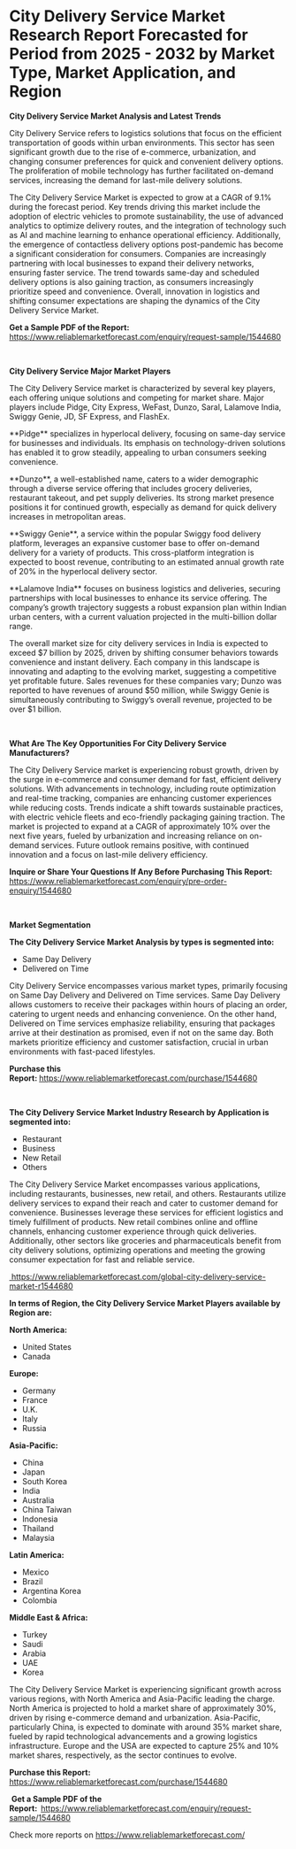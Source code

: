 <p><h1>City Delivery Service Market Research Report Forecasted for Period from 2025 -  2032 by Market Type, Market Application, and Region</h1></p><p><strong>City Delivery Service Market Analysis and Latest Trends</strong></p>
<p><p>City Delivery Service refers to logistics solutions that focus on the efficient transportation of goods within urban environments. This sector has seen significant growth due to the rise of e-commerce, urbanization, and changing consumer preferences for quick and convenient delivery options. The proliferation of mobile technology has further facilitated on-demand services, increasing the demand for last-mile delivery solutions.</p><p>The City Delivery Service Market is expected to grow at a CAGR of 9.1% during the forecast period. Key trends driving this market include the adoption of electric vehicles to promote sustainability, the use of advanced analytics to optimize delivery routes, and the integration of technology such as AI and machine learning to enhance operational efficiency. Additionally, the emergence of contactless delivery options post-pandemic has become a significant consideration for consumers. Companies are increasingly partnering with local businesses to expand their delivery networks, ensuring faster service. The trend towards same-day and scheduled delivery options is also gaining traction, as consumers increasingly prioritize speed and convenience. Overall, innovation in logistics and shifting consumer expectations are shaping the dynamics of the City Delivery Service Market.</p></p>
<p><strong>Get a Sample PDF of the Report:&nbsp;</strong> <a href="https://www.reliablemarketforecast.com/enquiry/request-sample/1544680?utm_campaign=2732&utm_medium=2&utm_source=Github&utm_content=ia&utm_term=09032025&utm_id=city-delivery-service">https://www.reliablemarketforecast.com/enquiry/request-sample/1544680</a></p>
<p>&nbsp;</p>
<p><strong>City Delivery Service Major Market Players</strong></p>
<p><p>The City Delivery Service market is characterized by several key players, each offering unique solutions and competing for market share. Major players include Pidge, City Express, WeFast, Dunzo, Saral, Lalamove India, Swiggy Genie, JD, SF Express, and FlashEx.</p><p>**Pidge** specializes in hyperlocal delivery, focusing on same-day service for businesses and individuals. Its emphasis on technology-driven solutions has enabled it to grow steadily, appealing to urban consumers seeking convenience. </p><p>**Dunzo**, a well-established name, caters to a wider demographic through a diverse service offering that includes grocery deliveries, restaurant takeout, and pet supply deliveries. Its strong market presence positions it for continued growth, especially as demand for quick delivery increases in metropolitan areas.</p><p>**Swiggy Genie**, a service within the popular Swiggy food delivery platform, leverages an expansive customer base to offer on-demand delivery for a variety of products. This cross-platform integration is expected to boost revenue, contributing to an estimated annual growth rate of 20% in the hyperlocal delivery sector.</p><p>**Lalamove India** focuses on business logistics and deliveries, securing partnerships with local businesses to enhance its service offering. The company’s growth trajectory suggests a robust expansion plan within Indian urban centers, with a current valuation projected in the multi-billion dollar range.</p><p>The overall market size for city delivery services in India is expected to exceed $7 billion by 2025, driven by shifting consumer behaviors towards convenience and instant delivery. Each company in this landscape is innovating and adapting to the evolving market, suggesting a competitive yet profitable future. Sales revenues for these companies vary; Dunzo was reported to have revenues of around $50 million, while Swiggy Genie is simultaneously contributing to Swiggy’s overall revenue, projected to be over $1 billion.</p></p>
<p>&nbsp;</p>
<p><strong>What Are The Key Opportunities For City Delivery Service Manufacturers?</strong></p>
<p><p>The City Delivery Service market is experiencing robust growth, driven by the surge in e-commerce and consumer demand for fast, efficient delivery solutions. With advancements in technology, including route optimization and real-time tracking, companies are enhancing customer experiences while reducing costs. Trends indicate a shift towards sustainable practices, with electric vehicle fleets and eco-friendly packaging gaining traction. The market is projected to expand at a CAGR of approximately 10% over the next five years, fueled by urbanization and increasing reliance on on-demand services. Future outlook remains positive, with continued innovation and a focus on last-mile delivery efficiency.</p></p>
<p><strong>Inquire or Share Your Questions If Any Before Purchasing This Report:</strong> <a href="https://www.reliablemarketforecast.com/enquiry/pre-order-enquiry/1544680?utm_campaign=2732&utm_medium=2&utm_source=Github&utm_content=ia&utm_term=09032025&utm_id=city-delivery-service">https://www.reliablemarketforecast.com/enquiry/pre-order-enquiry/1544680</a></p>
<p>&nbsp;</p>
<p><strong>Market Segmentation</strong></p>
<p><strong>The City Delivery Service Market Analysis by types is segmented into:</strong></p>
<p><ul><li>Same Day Delivery</li><li>Delivered on Time</li></ul></p>
<p><p>City Delivery Service encompasses various market types, primarily focusing on Same Day Delivery and Delivered on Time services. Same Day Delivery allows customers to receive their packages within hours of placing an order, catering to urgent needs and enhancing convenience. On the other hand, Delivered on Time services emphasize reliability, ensuring that packages arrive at their destination as promised, even if not on the same day. Both markets prioritize efficiency and customer satisfaction, crucial in urban environments with fast-paced lifestyles.</p></p>
<p><strong>Purchase this Report:&nbsp;</strong><a href="https://www.reliablemarketforecast.com/purchase/1544680?utm_campaign=2732&utm_medium=2&utm_source=Github&utm_content=ia&utm_term=09032025&utm_id=city-delivery-service">https://www.reliablemarketforecast.com/purchase/1544680</a></p>
<p>&nbsp;</p>
<p><strong>The City Delivery Service Market Industry Research by Application is segmented into:</strong></p>
<p><ul><li>Restaurant</li><li>Business</li><li>New Retail</li><li>Others</li></ul></p>
<p><p>The City Delivery Service Market encompasses various applications, including restaurants, businesses, new retail, and others. Restaurants utilize delivery services to expand their reach and cater to customer demand for convenience. Businesses leverage these services for efficient logistics and timely fulfillment of products. New retail combines online and offline channels, enhancing customer experience through quick deliveries. Additionally, other sectors like groceries and pharmaceuticals benefit from city delivery solutions, optimizing operations and meeting the growing consumer expectation for fast and reliable service.</p></p>
<p><a href="https://www.reliablemarketforecast.com/global-city-delivery-service-market-r1544680?utm_campaign=2732&utm_medium=2&utm_source=Github&utm_content=ia&utm_term=09032025&utm_id=city-delivery-service">&nbsp;https://www.reliablemarketforecast.com/global-city-delivery-service-market-r1544680</a></p>
<p><strong>In terms of Region, the City Delivery Service Market Players available by Region are:</strong></p>
<p>
    <p> <strong> North America: </strong>
        <ul>
            <li>United States</li>
            <li>Canada</li>
        </ul>
        </p> 
    <p> <strong> Europe: </strong>
        <ul>
            <li>Germany</li>
            <li>France</li>
            <li>U.K.</li>
            <li>Italy</li>
            <li>Russia</li>
        </ul>
        </p> 
    <p> <strong> Asia-Pacific: </strong>
        <ul>
            <li>China</li>
            <li>Japan</li>
            <li>South Korea</li>
            <li>India</li>
            <li>Australia</li>
            <li>China Taiwan</li>
            <li>Indonesia</li>
            <li>Thailand</li>
            <li>Malaysia</li>
        </ul>
        </p> 
    <p> <strong> Latin America: </strong>
        <ul>
            <li>Mexico</li>
            <li>Brazil</li>
            <li>Argentina Korea</li>
            <li>Colombia</li>
        </ul>
        </p> 
    <p> <strong> Middle East & Africa: </strong>
        <ul>
            <li>Turkey</li>
            <li>Saudi</li>
            <li>Arabia</li>
            <li>UAE</li>
            <li>Korea</li>
        </ul>
    </p>
    </p>
<p><p>The City Delivery Service Market is experiencing significant growth across various regions, with North America and Asia-Pacific leading the charge. North America is projected to hold a market share of approximately 30%, driven by rising e-commerce demand and urbanization. Asia-Pacific, particularly China, is expected to dominate with around 35% market share, fueled by rapid technological advancements and a growing logistics infrastructure. Europe and the USA are expected to capture 25% and 10% market shares, respectively, as the sector continues to evolve.</p></p>
<p><strong>Purchase this Report: </strong><a href="https://www.reliablemarketforecast.com/purchase/1544680?utm_campaign=2732&utm_medium=2&utm_source=Github&utm_content=ia&utm_term=09032025&utm_id=city-delivery-service">https://www.reliablemarketforecast.com/purchase/1544680</a></p>
<p>&nbsp;<strong>Get a Sample PDF of the Report:&nbsp;&nbsp;</strong><a href="https://www.reliablemarketforecast.com/enquiry/request-sample/1544680?utm_campaign=2732&utm_medium=2&utm_source=Github&utm_content=ia&utm_term=09032025&utm_id=city-delivery-service">https://www.reliablemarketforecast.com/enquiry/request-sample/1544680</a></p>
<p><strong></strong></p>
<p>Check more reports on <a href="https://www.reliablemarketforecast.com/?utm_campaign=2732&utm_medium=2&utm_source=Github&utm_content=ia&utm_term=09032025&utm_id=city-delivery-service">https://www.reliablemarketforecast.com/</a></p>